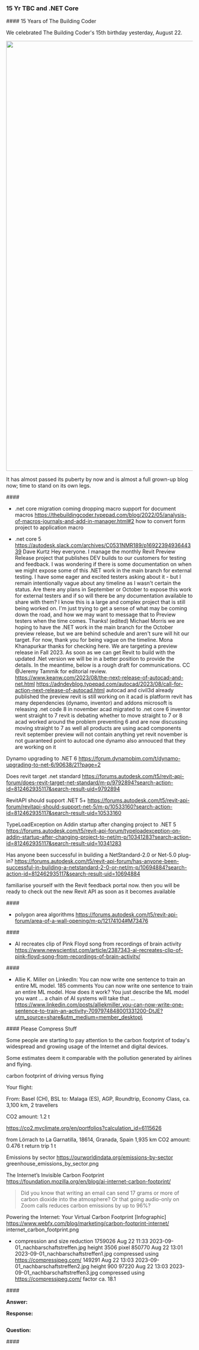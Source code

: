 <head>
<meta http-equiv="Content-Type" content="text/html; charset=utf-8">
<link rel="stylesheet" type="text/css" href="bc.css">
<script src="https://cdn.rawgit.com/google/code-prettify/master/loader/run_prettify.js" type="text/javascript"></script>
</head>

<!---

- tbc 15th birthday august 22, almost passed its puberty by now, soon a grown-up blog, assuminbg human time spans for maturilty

- .net core migration coming in september
  dropping macro support for document macros
  https://thebuildingcoder.typepad.com/blog/2022/05/analysis-of-macros-journals-and-add-in-manager.html#2
  how to convert form project to application macro

- .net core 5
  https://autodesk.slack.com/archives/C0531NMR189/p1692239493644339
  Dave Kurtz
  Hey everyone. I manage the monthly Revit Preview Release project that publishes DEV builds to our customers for testing and feedback. I was wondering if there is some documentation on when we might expose some of this .NET work in the main branch for external testing. I have some eager and excited testers asking about it - but I remain intentionally vague about any timeline as I wasn't certain the status.
  Are there any plans in September or October to expose this work for external testers and if so will there be any documentation available to share with them? I know this is a large and complex project that is still being worked on. I'm just trying to get a sense of what may be coming down the road, and how we may want to message that to Preview testers when the time comes. Thanks! (edited)
  Michael Morris
  we are hoping to have the .NET work in the main branch for the October preview release, but we are behind schedule and aren't sure will hit our target.
  For now, thank you for being vague on the timeline.
  Mona Khanapurkar
  thanks for checking here. We are targeting a preview release in Fall 2023. As soon as we can get Revit to build with the updated .Net version we will be in a better position to provide the details. In the meantime, below is a rough draft for communications. CC
  @Jeremy Tammik for editorial review.
  https://www.keanw.com/2023/08/the-next-release-of-autocad-and-net.html
  https://adndevblog.typepad.com/autocad/2023/08/call-for-action-next-release-of-autocad.html
autocad and civil3d already published the preview
revit is still working on it
acad is platform
revit has many dependencies (dynamo, inventor) and addons
microsoft is releasing .net code 8 in november
acad migrated to .net core 6
inventor went straight to 7
revit is debating whether to move straight to 7 or 8
acad worked around the problem preventing 6 and are now discussing moving straight to 7 as well
all products are using acad components
revit september preview will not contain anything yet
revit november is not guaranteed
point to autocad one
dynamo also annouced that they are working on it

Dynamo upgrading to .NET 6
https://forum.dynamobim.com/t/dynamo-upgrading-to-net-6/90638/21?page=2

Does revit target .net standard
https://forums.autodesk.com/t5/revit-api-forum/does-revit-target-net-standard/m-p/9792894?search-action-id=812462935117&search-result-uid=9792894

RevitAPI should support .NET 5+
https://forums.autodesk.com/t5/revit-api-forum/revitapi-should-support-net-5/m-p/10533160?search-action-id=812462935117&search-result-uid=10533160

TypeLoadException on Addin startup after changing project to .NET 5
https://forums.autodesk.com/t5/revit-api-forum/typeloadexception-on-addin-startup-after-changing-project-to-net/m-p/10341283?search-action-id=812462935117&search-result-uid=10341283

Has anyone been successful in building a NetStandard-2.0 or Net-5.0 plug-in?
https://forums.autodesk.com/t5/revit-api-forum/has-anyone-been-successful-in-building-a-netstandard-2-0-or-net/m-p/10694884?search-action-id=812462935117&search-result-uid=10694884

familiarise yourself with the Revit feedback portal now.
then you will be ready to check out the new Revit API as soon as it becomes available

- polygon area algorithms
  https://forums.autodesk.com/t5/revit-api-forum/area-of-a-wall-opening/m-p/12174104#M73476

- AI recreates clip of Pink Floyd song from recordings of brain activity
  https://www.newscientist.com/article/2387343-ai-recreates-clip-of-pink-floyd-song-from-recordings-of-brain-activity/

- Allie K. Miller on LinkedIn: You can now write one sentence to train an entire ML model.
  185 comments
  You can now write one sentence to train an entire ML model.
  How does it work?
  You just describe the ML model you want ... a chain of AI systems will take that ...
  https://www.linkedin.com/posts/alliekmiller_you-can-now-write-one-sentence-to-train-an-activity-7097974848001331200-DtJE?utm_source=share&utm_medium=member_desktop\

- compression and size reduction
  1759026 Aug 22 11:33 2023-09-01_nachbarschaftstreffen.jpg height 3506 pixel
   850770 Aug 22 13:01 2023-09-01_nachbarschaftstreffen1.jpg compressed using https://compressjpeg.com/
   149291 Aug 22 13:03 2023-09-01_nachbarschaftstreffen2.jpg height 900
    97220 Aug 22 13:03 2023-09-01_nachbarschaftstreffen3.jpg compressed using https://compressjpeg.com/
  factor ca. 18.1

twitter:

 @AutodeskRevit
  the #RevitAPI  #BIM @DynamoBIM @AutodeskAPS

&ndash; ...

linkedin:


#BIM #DynamoBIM #AutodeskAPS #Revit #API #IFC #SDK #Autodesk #AEC #adsk

the [Revit API discussion forum](http://forums.autodesk.com/t5/revit-api-forum/bd-p/160) thread

<center>
<img src="img/" alt="" title="" width="600"/>
<p style="font-size: 80%; font-style:italic"></p>
</center>

-->

### 15 Yr TBC and .NET Core



####<a name="2"></a> 15 Years of The Building Coder

We celebrated The Building Coder's 15th birthday yesterday, August 22.

<center>
<img src="img/" alt="tbc_15_years.jpg" title="tbc_15_years.jpg" width="1160"/> <!-- Pixel Height: 810 Pixel Width: 1,160 -->
</center>

It has almost passed its puberty by now and is almost a full grown-up blog now;
time to stand on its own legs.

####<a name="3"></a>


- .net core migration coming
dropping macro support for document macros
https://thebuildingcoder.typepad.com/blog/2022/05/analysis-of-macros-journals-and-add-in-manager.html#2
how to convert form project to application macro

- .net core 5
https://autodesk.slack.com/archives/C0531NMR189/p1692239493644339
Dave Kurtz
Hey everyone. I manage the monthly Revit Preview Release project that publishes DEV builds to our customers for testing and feedback. I was wondering if there is some documentation on when we might expose some of this .NET work in the main branch for external testing. I have some eager and excited testers asking about it - but I remain intentionally vague about any timeline as I wasn't certain the status.
Are there any plans in September or October to expose this work for external testers and if so will there be any documentation available to share with them? I know this is a large and complex project that is still being worked on. I'm just trying to get a sense of what may be coming down the road, and how we may want to message that to Preview testers when the time comes. Thanks! (edited)
Michael Morris
we are hoping to have the .NET work in the main branch for the October preview release, but we are behind schedule and aren't sure will hit our target.
For now, thank you for being vague on the timeline.
Mona Khanapurkar
thanks for checking here. We are targeting a preview release in Fall 2023. As soon as we can get Revit to build with the updated .Net version we will be in a better position to provide the details. In the meantime, below is a rough draft for communications. CC
@Jeremy Tammik for editorial review.
https://www.keanw.com/2023/08/the-next-release-of-autocad-and-net.html
https://adndevblog.typepad.com/autocad/2023/08/call-for-action-next-release-of-autocad.html
autocad and civil3d already published the preview
revit is still working on it
acad is platform
revit has many dependencies (dynamo, inventor) and addons
microsoft is releasing .net code 8 in november
acad migrated to .net core 6
inventor went straight to 7
revit is debating whether to move straight to 7 or 8
acad worked around the problem preventing 6 and are now discussing moving straight to 7 as well
all products are using acad components
revit september preview will not contain anything yet
revit november is not guaranteed
point to autocad one
dynamo also annouced that they are working on it

Dynamo upgrading to .NET 6
https://forum.dynamobim.com/t/dynamo-upgrading-to-net-6/90638/21?page=2

Does revit target .net standard
https://forums.autodesk.com/t5/revit-api-forum/does-revit-target-net-standard/m-p/9792894?search-action-id=812462935117&search-result-uid=9792894

RevitAPI should support .NET 5+
https://forums.autodesk.com/t5/revit-api-forum/revitapi-should-support-net-5/m-p/10533160?search-action-id=812462935117&search-result-uid=10533160

TypeLoadException on Addin startup after changing project to .NET 5
https://forums.autodesk.com/t5/revit-api-forum/typeloadexception-on-addin-startup-after-changing-project-to-net/m-p/10341283?search-action-id=812462935117&search-result-uid=10341283

Has anyone been successful in building a NetStandard-2.0 or Net-5.0 plug-in?
https://forums.autodesk.com/t5/revit-api-forum/has-anyone-been-successful-in-building-a-netstandard-2-0-or-net/m-p/10694884?search-action-id=812462935117&search-result-uid=10694884

familiarise yourself with the Revit feedback portal now.
then you will be ready to check out the new Revit API as soon as it becomes available

####<a name="3"></a>

- polygon area algorithms
https://forums.autodesk.com/t5/revit-api-forum/area-of-a-wall-opening/m-p/12174104#M73476

####<a name="3"></a>

- AI recreates clip of Pink Floyd song from recordings of brain activity
https://www.newscientist.com/article/2387343-ai-recreates-clip-of-pink-floyd-song-from-recordings-of-brain-activity/

####<a name="3"></a>

- Allie K. Miller on LinkedIn: You can now write one sentence to train an entire ML model.
185 comments
You can now write one sentence to train an entire ML model.
How does it work?
You just describe the ML model you want ... a chain of AI systems will take that ...
https://www.linkedin.com/posts/alliekmiller_you-can-now-write-one-sentence-to-train-an-activity-7097974848001331200-DtJE?utm_source=share&utm_medium=member_desktop\

####<a name="3"></a> Please Compress Stuff

Some people are starting to pay attention to the carbon footprint of today's widespread and growing usage of the Internet and digital devices.

Some estimates deem it comparable with the pollution generated by airlines and flying.

carbon footprint of driving versus flying

Your flight:

From: Basel (CH), BSL to: Malaga (ES), AGP, Roundtrip, Economy Class, ca. 3,100 km, 2 travellers

CO2 amount: 1.2 t

https://co2.myclimate.org/en/portfolios?calculation_id=6115626

from Lörrach
to La Garnatilla, 18614, Granada, Spain
1,935 km
CO2 amount: 0.476 t
return trip 1 t

Emissions by sector
https://ourworldindata.org/emissions-by-sector
greenhouse_emissions_by_sector.png

The Internet’s Invisible Carbon Footprint
https://foundation.mozilla.org/en/blog/ai-internet-carbon-footprint/
> Did you know that writing an email can send 17 grams or more of carbon dioxide into the atmosphere? Or that going audio-only on Zoom calls reduces carbon emissions by up to 96%?

Powering the Internet: Your Virtual Carbon Footprint [Infographic]
https://www.webfx.com/blog/marketing/carbon-footprint-internet/
internet_carbon_footprint.png


- compression and size reduction
1759026 Aug 22 11:33 2023-09-01_nachbarschaftstreffen.jpg height 3506 pixel
850770 Aug 22 13:01 2023-09-01_nachbarschaftstreffen1.jpg compressed using https://compressjpeg.com/
149291 Aug 22 13:03 2023-09-01_nachbarschaftstreffen2.jpg height 900
97220 Aug 22 13:03 2023-09-01_nachbarschaftstreffen3.jpg compressed using https://compressjpeg.com/
factor ca. 18.1

####<a name="3"></a>



**Answer:**

**Response:**

<pre class="prettyprint">
</pre>


**Question:**


####<a name="4"></a>
